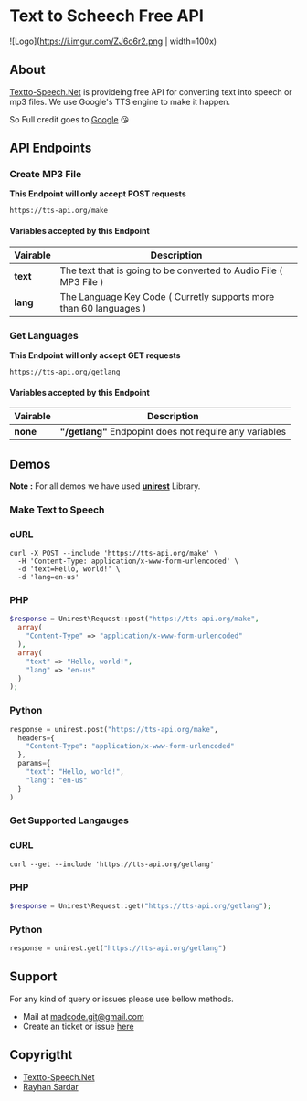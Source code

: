 # Text to Scheech Free API
![Logo](https://i.imgur.com/ZJ6o6r2.png | width=100x)

## About
[Textto-Speech.Net](https://www.textto-speech.net) is provideing free API for converting text into speech or mp3 files. We use Google's TTS engine to make it happen.

So Full credit goes to [Google](https://www.google.com/) 😘

## API Endpoints

### Create MP3 File
__This Endpoint will only accept POST requests__
```
https://tts-api.org/make
```

#### Variables accepted by this Endpoint
Vairable | Description
--- | ---
__text__ | The text that is going to be converted to Audio File ( MP3 File )
__lang__ | The Language Key Code ( Curretly supports more than 60 languages )

### Get Languages
__This Endpoint will only accept GET requests__
```
https://tts-api.org/getlang
```

#### Variables accepted by this Endpoint
Vairable | Description
--- | ---
__none__ | __"/getlang"__ Endpopint does not require any variables

## Demos 

__Note :__ For all demos we have used __[unirest](http://unirest.io/)__ Library.

### Make Text to Speech

### cURL
```curl
curl -X POST --include 'https://tts-api.org/make' \
  -H 'Content-Type: application/x-www-form-urlencoded' \
  -d 'text=Hello, world!' \
  -d 'lang=en-us'
```

### PHP
```php
$response = Unirest\Request::post("https://tts-api.org/make",
  array(
    "Content-Type" => "application/x-www-form-urlencoded"
  ),
  array(
    "text" => "Hello, world!",
    "lang" => "en-us"
  )
);
```

### Python
```python
response = unirest.post("https://tts-api.org/make",
  headers={
    "Content-Type": "application/x-www-form-urlencoded"
  },
  params={
    "text": "Hello, world!",
    "lang": "en-us"
  }
)
```

### Get Supported Langauges

### cURL
```curl
curl --get --include 'https://tts-api.org/getlang'
```

### PHP
```php
$response = Unirest\Request::get("https://tts-api.org/getlang");
```

### Python
```python
response = unirest.get("https://tts-api.org/getlang")
```
## Support
For any kind of query or issues please use bellow methods.

* Mail at [madcode.git@gmail.com](mailto:madcode.git@gmail.com)
* Create an ticket or issue [here](https://github.com/madcode-git/tts-api/issues)

## Copyrigtht
* [Textto-Speech.Net](https://www.textto-speech.net)
* [Rayhan Sardar](https://github.com/madcode-git)
